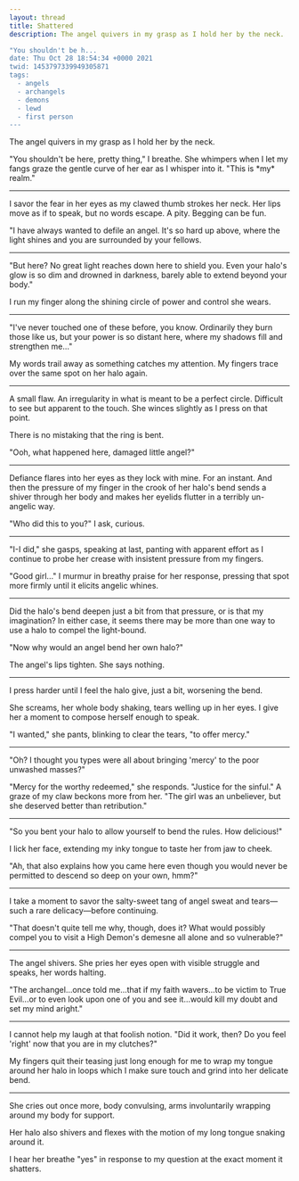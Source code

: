 ```yaml
---
layout: thread
title: Shattered
description: The angel quivers in my grasp as I hold her by the neck.

"You shouldn't be h...
date: Thu Oct 28 18:54:34 +0000 2021
twid: 1453797339949305871
tags:
  - angels
  - archangels
  - demons
  - lewd
  - first person
---
```

<article class="thread">
<section class="tweet">
<p>The angel quivers in my grasp as I hold her by the neck.</p>
<p>"You shouldn't be here, pretty thing," I breathe. She whimpers when I let my fangs graze the gentle curve of her ear as I whisper into it. "This is *my* realm."</p>
</section>
<hr class="tweet_sep">
<section class="tweet">
<p>I savor the fear in her eyes as my clawed thumb strokes her neck. Her lips move as if to speak, but no words escape. A pity. Begging can be fun.</p>
<p>"I have always wanted to defile an angel. It's so hard up above, where the light shines and you are surrounded by your fellows.</p>
</section>
<hr class="tweet_sep">
<section class="tweet">
<p>"But here? No great light reaches down here to shield you. Even your halo's glow is so dim and drowned in darkness, barely able to extend beyond your body."</p>
<p>I run my finger along the shining circle of power and control she wears.</p>
</section>
<hr class="tweet_sep">
<section class="tweet">
<p>"I've never touched one of these before, you know. Ordinarily they burn those like us, but your power is so distant here, where my shadows fill and strengthen me..."</p>
<p>My words trail away as something catches my attention. My fingers trace over the same spot on her halo again.</p>
</section>
<hr class="tweet_sep">
<section class="tweet">
<p>A small flaw. An irregularity in what is meant to be a perfect circle. Difficult to see but apparent to the touch. She winces slightly as I press on that point.</p>
<p>There is no mistaking that the ring is bent.</p>
<p>"Ooh, what happened here, damaged little angel?"</p>
</section>
<hr class="tweet_sep">
<section class="tweet">
<p>Defiance flares into her eyes as they lock with mine. For an instant. And then the pressure of my finger in the crook of her halo's bend sends a shiver through her body and makes her eyelids flutter in a terribly un-angelic way.</p>
<p>"Who did this to you?" I ask, curious.</p>
</section>
<hr class="tweet_sep">
<section class="tweet">
<p>"I-I did," she gasps, speaking at last, panting with apparent effort as I continue to probe her crease with insistent pressure from my fingers.</p>
<p>"Good girl..." I murmur in breathy praise for her response, pressing that spot more firmly until it elicits angelic whines.</p>
</section>
<hr class="tweet_sep">
<section class="tweet">
<p>Did the halo's bend deepen just a bit from that pressure, or is that my imagination? In either case, it seems there may be more than one way to use a halo to compel the light-bound.</p>
<p>"Now why would an angel bend her own halo?"</p>
<p>The angel's lips tighten. She says nothing.</p>
</section>
<hr class="tweet_sep">
<section class="tweet">
<p>I press harder until I feel the halo give, just a bit, worsening the bend.</p>
<p>She screams, her whole body shaking, tears welling up in her eyes. I give her a moment to compose herself enough to speak.</p>
<p>"I wanted," she pants, blinking to clear the tears, "to offer mercy."</p>
</section>
<hr class="tweet_sep">
<section class="tweet">
<p>"Oh? I thought you types were all about bringing 'mercy' to the poor unwashed masses?"</p>
<p>"Mercy for the worthy redeemed," she responds. "Justice for the sinful." A graze of my claw beckons more from her. "The girl was an unbeliever, but she deserved better than retribution."</p>
</section>
<hr class="tweet_sep">
<section class="tweet">
<p>"So you bent your halo to allow yourself to bend the rules. How delicious!"</p>
<p>I lick her face, extending my inky tongue to taste her from jaw to cheek.</p>
<p>"Ah, that also explains how you came here even though you would never be permitted to descend so deep on your own, hmm?"</p>
</section>
<hr class="tweet_sep">
<section class="tweet">
<p>I take a moment to savor the salty-sweet tang of angel sweat and tears—such a rare delicacy—before continuing.</p>
<p>"That doesn't quite tell me why, though, does it? What would possibly compel you to visit a High Demon's demesne all alone and so vulnerable?"</p>
</section>
<hr class="tweet_sep">
<section class="tweet">
<p>The angel shivers. She pries her eyes open with visible struggle and speaks, her words halting.</p>
<p>"The archangel...once told me...that if my faith wavers...to be victim to True Evil...or to even look upon one of you and see it...would kill my doubt and set my mind aright."</p>
</section>
<hr class="tweet_sep">
<section class="tweet">
<p>I cannot help my laugh at that foolish notion. "Did it work, then? Do you feel 'right' now that you are in my clutches?"</p>
<p>My fingers quit their teasing just long enough for me to wrap my tongue around her halo in loops which I make sure touch and grind into her delicate bend.</p>
</section>
<hr class="tweet_sep">
<section class="tweet">
<p>She cries out once more, body convulsing, arms involuntarily wrapping around my body for support.</p>
<p>Her halo also shivers and flexes with the motion of my long tongue snaking around it.</p>
<p>I hear her breathe "yes" in response to my question at the exact moment it shatters.</p>
</section>
</article>

